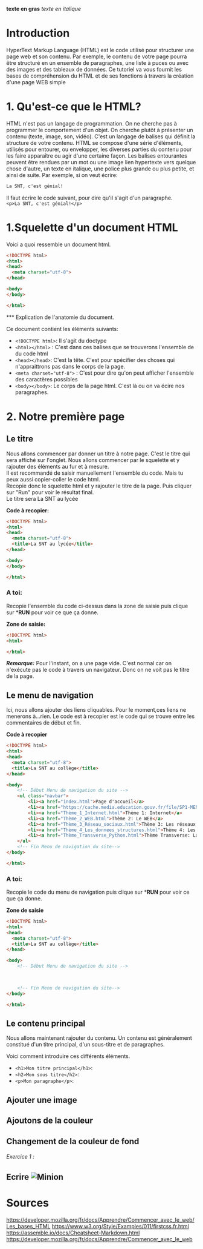 **texte en gras**
*texte en italique*
<h1>Introduction</h1>

HyperText Markup Language (HTML) est le code utilisé pour structurer une page web et son contenu.
Par exemple, le contenu de votre page pourra être structuré en un ensemble de paragraphes,
une liste à puces ou avec des images et des tableaux de données.
Ce tutoriel va vous fournit les bases de compréhension du HTML et de ses fonctions à travers la création d'une page WEB simple

<h1>1. Qu'est-ce que le HTML?</h1>
<p>HTML n'est pas un langage de programmation. On ne cherche pas à programmer le comportement d'un objet.
On cherche plutôt à présenter un contenu (texte, image, son, vidéo).
C'est un langage de balises qui définit la structure de votre contenu.
HTML se compose d'une série d'éléments, utilisés pour entourer, ou envelopper, les diverses parties du contenu pour les faire apparaître ou agir d'une certaine façon.
Les balises entourantes peuvent être rendues par un mot ou une image lien hypertexte vers quelque chose d'autre, un texte en italique,
une police plus grande ou plus petite, et ainsi de suite.
Par exemple, si on veut écrire:<br>

```html
La SNT, c'est génial!
```
Il faut écrire le code suivant, pour dire qu'il s'agit d'un paragraphe. <br>
`<p>La SNT, c'est génial!</p>`
</p>

# 1.Squelette d'un document HTML

<p>Voici a quoi ressemble un document html.<br></p>

```html
<!DOCTYPE html>
<html>
<head>
  <meta charset="utf-8">
</head>

<body>
</body>

</html>
```

*** Explication de l'anatomie du document.

Ce document contient les éléments suivants:
* `<!DOCTYPE html>`: Il s'agit du doctype
* `<html></html>` : C'est dans ces balises que se trouverons l'ensemble de du code html
* `<head></head>`: C'est la tête. C'est pour spécifier des choses qui n'appraittrons pas dans le corps de la page.
* `<meta charset="utf-8">` : C'est pour dire qu'on peut afficher l'ensemble des caractères possibles
* `<body></body>`: Le corps de la page html. C'est là ou on va écire nos paragraphes.


<h1>2. Notre première page</h1>
<h2>Le titre</h2>
<p>Nous allons commencer par donner un titre à notre page. C'est le titre qui sera affiché sur l'onglet.
Nous allons commencer par le squelette et y rajouter des éléments au fur et à mesure.<br>
Il est recommandé de saisir manuellement l'ensemble du code. Mais tu peux aussi copier-coller le code html.<br>
Recopie donc le squelette html et y rajouter le titre de la page. Puis cliquer sur "Run" pour voir le résultat final.<br>
Le titre sera La SNT au lycée </p>

**Code à recopier:**
```html
<!DOCTYPE html>
<html>
<head>
  <meta charset="utf-8">
  <title>La SNT au lycée</title>
</head>

<body>
</body>

</html>
```
### A toi:
Recopie l'ensemble du code ci-dessus  dans la zone de saisie puis clique sur ***RUN** pour voir ce que ça donne.

**Zone de saisie:**
```html runnable
<!DOCTYPE html>
<html>

</html>
```
***Remarque:*** Pour l'instant, on a une page vide.
C'est normal car on n'exécute pas le code à travers un navigateur.
Donc on ne voit pas le titre de la page.

<h2>Le menu de navigation</h2>
Ici, nous allons ajouter des liens cliquables. Pour le moment,ces liens ne menerons à...rien.
Le code est à recopier est le code qui se trouve entre les commentaires de début et fin.
<!-- Début code à copier -->

**Code à recopier**
```html
<!DOCTYPE html>
<html>
<head>
  <meta charset="utf-8">
  <title>La SNT au collège</title>
</head>

<body>
    <!-- Début Menu de navigation du site -->
    <ul class="navbar">
        <li><a href="index.html">Page d'accueil</a>
        <li><a href="https://cache.media.education.gouv.fr/file/SP1-MEN-22-1-2019/08/5/spe641_annexe_1063085.pdf">Programme officiel</a>
        <li><a href="Thème_1_Internet.html">Thème 1: Internet</a>
        <li><a href="Thème_2_WEB.html">Thème 2: Le WEB</a>
        <li><a href="Thème_3_Réseau_sociaux.html">Thème 3: Les réseaux sociaux</a>
        <li><a href="Thème_4_Les_donnees_structures.html">Thème 4: Les données structurés</a>
        <li><a href="Thème_Transverse_Python.html">Thème Transverse: La programmation python</a>
    </ul>
    <!-- Fin Menu de navigation du site-->
</body>

</html>
```
<!-- Fin code à copier -->

### A toi:
Recopie le code du menu de navigation puis clique sur ***RUN** pour voir ce que ça donne.

**Zone de saisie**
```html runnable
<!DOCTYPE html>
<html>
<head>
  <meta charset="utf-8">
  <title>La SNT au collège</title>
</head>

<body>
    <!-- Début Menu de navigation du site -->
   


    <!-- Fin Menu de navigation du site-->
</body>

</html>
```

<h2>Le contenu principal</h2>
<p>Nous allons maintenant rajouter du contenu. Un contenu est généralement constitué d'un titre principal, d'un sous-titre et de paragraphes.</p>
<p>Voici comment introduire ces différents éléments.<br></p>

* `<h1>Mon titre principal</h1>`:
* `<h2>Mon sous titre</h2>`:
* `<p>Mon paragraphe</p>`:

<h2>Ajouter une image</h2>

<h2>Ajoutons de la couleur</h2>

<h2>Changement de la couleur de fond</h2>

###### Exercice 1 :
Ecrire
![Minion](http://octodex.github.com/images/minion.png)
---
<h1>Sources</h1>

<https://developer.mozilla.org/fr/docs/Apprendre/Commencer_avec_le_web/Les_bases_HTML>
<https://www.w3.org/Style/Examples/011/firstcss.fr.html>
<https://assemble.io/docs/Cheatsheet-Markdown.html>
<https://developer.mozilla.org/fr/docs/Apprendre/Commencer_avec_le_web>
